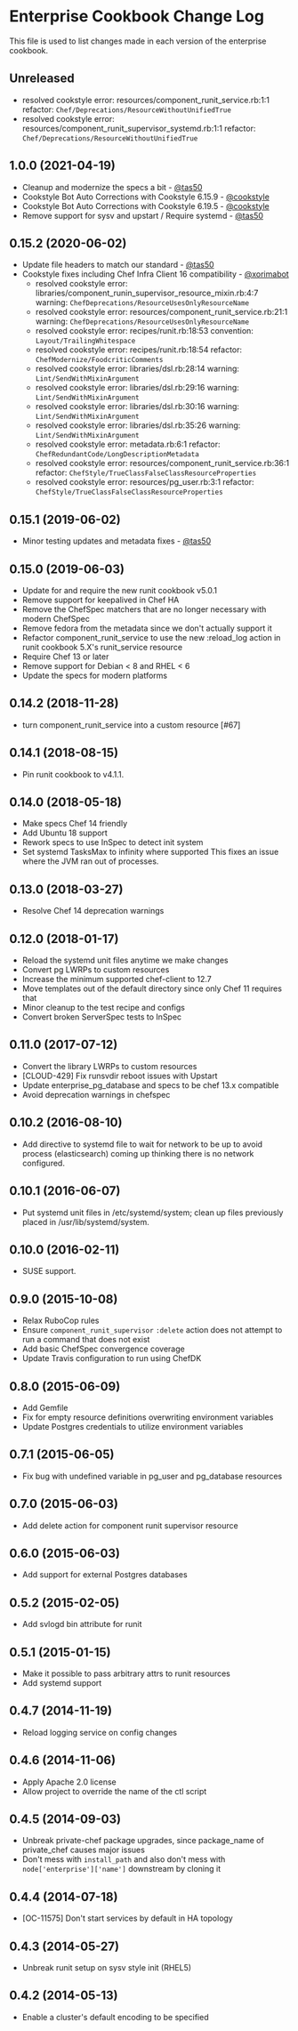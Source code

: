# Enterprise Cookbook Change Log

This file is used to list changes made in each version of the enterprise cookbook.

## Unreleased

- resolved cookstyle error: resources/component_runit_service.rb:1:1 refactor: `Chef/Deprecations/ResourceWithoutUnifiedTrue`
- resolved cookstyle error: resources/component_runit_supervisor_systemd.rb:1:1 refactor: `Chef/Deprecations/ResourceWithoutUnifiedTrue`

## 1.0.0 (2021-04-19)

- Cleanup and modernize the specs a bit - [@tas50](https://github.com/tas50)
- Cookstyle Bot Auto Corrections with Cookstyle 6.15.9 - [@cookstyle](https://github.com/cookstyle)
- Cookstyle Bot Auto Corrections with Cookstyle 6.19.5 - [@cookstyle](https://github.com/cookstyle)
- Remove support for sysv and upstart / Require systemd - [@tas50](https://github.com/tas50)

## 0.15.2 (2020-06-02)

- Update file headers to match our standard - [@tas50](https://github.com/tas50)
- Cookstyle fixes including Chef Infra Client 16 compatibility - [@xorimabot](https://github.com/xorimabot)
  - resolved cookstyle error: libraries/component_runin_supervisor_resource_mixin.rb:4:7 warning: `ChefDeprecations/ResourceUsesOnlyResourceName`
  - resolved cookstyle error: resources/component_runit_service.rb:21:1 warning: `ChefDeprecations/ResourceUsesOnlyResourceName`
  - resolved cookstyle error: recipes/runit.rb:18:53 convention: `Layout/TrailingWhitespace`
  - resolved cookstyle error: recipes/runit.rb:18:54 refactor: `ChefModernize/FoodcriticComments`
  - resolved cookstyle error: libraries/dsl.rb:28:14 warning: `Lint/SendWithMixinArgument`
  - resolved cookstyle error: libraries/dsl.rb:29:16 warning: `Lint/SendWithMixinArgument`
  - resolved cookstyle error: libraries/dsl.rb:30:16 warning: `Lint/SendWithMixinArgument`
  - resolved cookstyle error: libraries/dsl.rb:35:26 warning: `Lint/SendWithMixinArgument`
  - resolved cookstyle error: metadata.rb:6:1 refactor: `ChefRedundantCode/LongDescriptionMetadata`
  - resolved cookstyle error: resources/component_runit_service.rb:36:1 refactor: `ChefStyle/TrueClassFalseClassResourceProperties`
  - resolved cookstyle error: resources/pg_user.rb:3:1 refactor: `ChefStyle/TrueClassFalseClassResourceProperties`

## 0.15.1 (2019-06-02)

- Minor testing updates and metadata fixes - [@tas50](https://github.com/tas50)

## 0.15.0 (2019-06-03)

- Update for and require the new runit cookbook v5.0.1
- Remove support for keepalived in Chef HA
- Remove the ChefSpec matchers that are no longer necessary with modern ChefSpec
- Remove fedora from the metadata since we don't actually support it
- Refactor component_runit_service to use the new :reload_log action in runit cookbook 5.X's runit_service resource
- Require Chef 13 or later
- Remove support for Debian < 8 and RHEL < 6
- Update the specs for modern platforms

## 0.14.2 (2018-11-28)

- turn component_runit_service into a custom resource [\#67]

## 0.14.1 (2018-08-15)

- Pin runit cookbook to v4.1.1.

## 0.14.0 (2018-05-18)

- Make specs Chef 14 friendly
- Add Ubuntu 18 support
- Rework specs to use InSpec to detect init system
- Set systemd TasksMax to infinity where supported
    This fixes an issue where the JVM ran out of processes.

## 0.13.0 (2018-03-27)

- Resolve Chef 14 deprecation warnings

## 0.12.0 (2018-01-17)

- Reload the systemd unit files anytime we make changes
- Convert pg LWRPs to custom resources
- Increase the minimum supported chef-client to 12.7
- Move templates out of the default directory since only Chef 11 requires that
- Minor cleanup to the test recipe and configs
- Convert broken ServerSpec tests to InSpec

## 0.11.0 (2017-07-12)

- Convert the library LWRPs to custom resources
- [CLOUD-429] Fix runsvdir reboot issues with Upstart
- Update enterprise_pg_database and specs to be chef 13.x compatible
- Avoid deprecation warnings in chefspec

## 0.10.2 (2016-08-10)

* Add directive to systemd file to wait for network to be up to avoid process (elasticsearch) coming up thinking there is no network configured.

## 0.10.1 (2016-06-07)

* Put systemd unit files in /etc/systemd/system; clean up files previously placed
  in /usr/lib/systemd/system.

## 0.10.0 (2016-02-11)

* SUSE support.

## 0.9.0 (2015-10-08)

* Relax RuboCop rules
* Ensure `component_runit_supervisor` `:delete` action does not attempt to run a
  command that does not exist
* Add basic ChefSpec convergence coverage
* Update Travis configuration to run using ChefDK

## 0.8.0 (2015-06-09)

* Add Gemfile
* Fix for empty resource definitions overwriting environment variables
* Update Postgres credentials to utilize environment variables

## 0.7.1 (2015-06-05)

* Fix bug with undefined variable in pg\_user and pg\_database resources

## 0.7.0 (2015-06-03)

* Add delete action for component runit supervisor resource

## 0.6.0 (2015-06-03)

* Add support for external Postgres databases

## 0.5.2 (2015-02-05)

* Add svlogd bin attribute for runit

## 0.5.1 (2015-01-15)

* Make it possible to pass arbitrary attrs to runit resources
* Add systemd support

## 0.4.7 (2014-11-19)

* Reload logging service on config changes

## 0.4.6 (2014-11-06)

* Apply Apache 2.0 license
* Allow project to override the name of the ctl script

## 0.4.5 (2014-09-03)

* Unbreak private-chef package upgrades, since package\_name of private\_chef causes major issues
* Don't mess with `install_path` and also don't mess with `node['enterprise']['name']` downstream by cloning it

## 0.4.4 (2014-07-18)

* [OC-11575] Don't start services by default in HA topology

## 0.4.3 (2014-05-27)

* Unbreak runit setup on sysv style init (RHEL5)

## 0.4.2 (2014-05-13)

* Enable a cluster's default encoding to be specified
